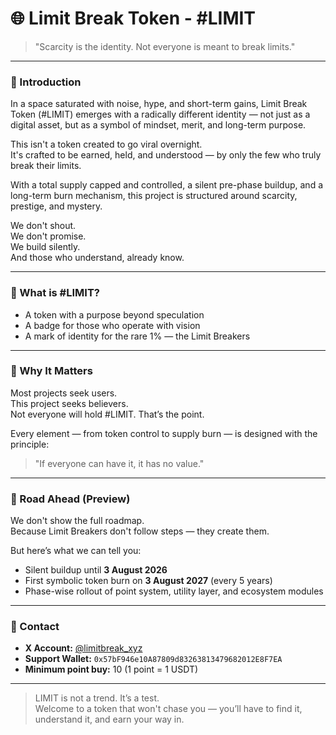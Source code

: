 # 🌐 Limit Break Token - #LIMIT

> "Scarcity is the identity. Not everyone is meant to break limits."

---

### 🔸 Introduction

In a space saturated with noise, hype, and short-term gains, Limit Break Token (#LIMIT) emerges with a radically different identity — not just as a digital asset, but as a symbol of mindset, merit, and long-term purpose.

This isn't a token created to go viral overnight.  
It's crafted to be earned, held, and understood — by only the few who truly break their limits.

With a total supply capped and controlled, a silent pre-phase buildup, and a long-term burn mechanism, this project is structured around scarcity, prestige, and mystery.

We don't shout.  
We don't promise.  
We build silently.  
And those who understand, already know.

---

### 🔸 What is #LIMIT?

- A token with a purpose beyond speculation  
- A badge for those who operate with vision  
- A mark of identity for the rare 1% — the Limit Breakers

---

### 🔸 Why It Matters

Most projects seek users.  
This project seeks believers.  
Not everyone will hold #LIMIT. That’s the point.

Every element — from token control to supply burn — is designed with the principle:

> "If everyone can have it, it has no value."

---

### 🔸 Road Ahead (Preview)

We don't show the full roadmap.  
Because Limit Breakers don't follow steps — they create them.

But here’s what we can tell you:

- Silent buildup until **3 August 2026**
- First symbolic token burn on **3 August 2027** (every 5 years)
- Phase-wise rollout of point system, utility layer, and ecosystem modules

---

### 🔸 Contact

- **X Account:** [@limitbreak_xyz](https://x.com/limitbreak_xyz)  
- **Support Wallet:** `0x57bF946e10A87809d83263813479682012E8F7EA`  
- **Minimum point buy:** 10 (1 point = 1 USDT)

---

> LIMIT is not a trend. It’s a test.  
> Welcome to a token that won't chase you — you’ll have to find it, understand it, and earn your way in.
